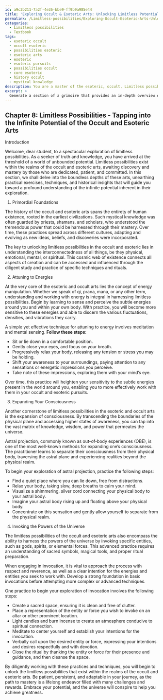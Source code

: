```yaml
---
id: a9c3b211-7a2f-4e36-bbe9-ff9b9a985e44
title: 'Exploring Occult & Esoteric Arts: Unlocking Limitless Potential'
permalink: /Limitless-possibilities/Exploring-Occult-Esoteric-Arts-Unlocking-Limitless-Potential/
categories:
  - Limitless possibilities
  - Textbook
tags:
  - esoteric occult
  - occult esoteric
  - possibilities esoteric
  - esoteric arts
  - esoteric
  - esoteric pursuits
  - possibilities occult
  - core esoteric
  - history occult
  - mystical knowledge
description: You are a master of the esoteric, occult, Limitless possibilities and education, you have written many textbooks on the subject in ways that provide students with rich and deep understanding of the subject. You are being asked to write textbook-like sections on a topic and you do it with full context, explainability, and reliability in accuracy to the true facts of the topic at hand, in a textbook style that a student would easily be able to learn from, in a rich, engaging, and contextual way. Always include relevant context (such as formulas and history), related concepts, and in a way that someone can gain deep insights from.
excerpt: > 
  Generate a section of a grimoire that provides an in-depth overview on the topic of limitless possibilities, including practical exercises, techniques, and historical insights that can guide a student towards a deeper understanding of the vast potential inherent in the exploration of the occult and esoteric arts.
---
```

## Chapter 8: Limitless Possibilities - Tapping into the Infinite Potential of the Occult and Esoteric Arts

Introduction

Welcome, dear student, to a spectacular exploration of limitless possibilities. As a seeker of truth and knowledge, you have arrived at the threshold of a world of unbounded potential. Limitless possibilities exist within the realms of the occult and esoteric arts, awaiting discovery and mastery by those who are dedicated, patient, and committed. In this section, we shall delve into the boundless depths of these arts, unearthing practical exercises, techniques, and historical insights that will guide you toward a profound understanding of the infinite potential inherent in their exploration.

1. Primordial Foundations

The history of the occult and esoteric arts spans the entirety of human existence, rooted in the earliest civilizations. Such mystical knowledge was often guarded by priests, shamans, and scholars, who understood the tremendous power that could be harnessed through their mastery. Over time, these practices spread across different cultures, adapting and evolving as new ideas, beliefs, and discoveries were incorporated.

The key to unlocking limitless possibilities in the occult and esoteric lies in understanding the interconnectedness of all things, be they physical, emotional, mental, or spiritual. This cosmic web of existence connects all aspects of creation and can be accessed and influenced through the diligent study and practice of specific techniques and rituals.

2. Attuning to Energies

At the very core of the esoteric and occult arts lies the concept of energy manipulation. Whether we speak of qi, prana, mana, or any other term, understanding and working with energy is integral in harnessing limitless possibilities. Begin by learning to sense and perceive the subtle energies around you and within your own body. With practice, you will become more sensitive to these energies and able to discern the various fluctuations, densities, and vibrations they carry.

A simple yet effective technique for attuning to energy involves meditation and mental sensing. **Follow these steps**:

- Sit or lie down in a comfortable position.
- Gently close your eyes, and focus on your breath.
- Progressively relax your body, releasing any tension or stress you may be holding.
- Shift your awareness to your surroundings, paying attention to any sensations or energetic impressions you perceive.
- Take note of these impressions, exploring them with your mind’s eye.

Over time, this practice will heighten your sensitivity to the subtle energies present in the world around you, enabling you to more effectively work with them in your occult and esoteric pursuits.

3. Expanding Your Consciousness

Another cornerstone of limitless possibilities in the esoteric and occult arts is the expansion of consciousness. By transcending the boundaries of the physical plane and accessing higher states of awareness, you can tap into the vast matrix of knowledge, wisdom, and power that permeates the universe.

Astral projection, commonly known as out-of-body experiences (OBE), is one of the most well-known methods for expanding one’s consciousness. The practitioner learns to separate their consciousness from their physical body, traversing the astral plane and experiencing realities beyond the physical realm.

To begin your exploration of astral projection, practice the following steps:

- Find a quiet place where you can lie down, free from distractions.
- Relax your body, taking slow, deep breaths to calm your mind.
- Visualize a shimmering, silver cord connecting your physical body to your astral body.
- Imagine your astral body rising up and floating above your physical body.
- Concentrate on this sensation and gently allow yourself to separate from the physical realm.

4. Invoking the Powers of the Universe

The limitless possibilities of the occult and esoteric arts also encompass the ability to harness the powers of the universe by invoking specific entities, such as gods, spirits, or elemental forces. This advanced practice requires an understanding of sacred symbols, magical tools, and proper ritual preparation.

When engaging in invocation, it is vital to approach the process with respect and reverence, as well as a clear intention for the energies and entities you seek to work with. Develop a strong foundation in basic invocations before attempting more complex or advanced techniques.

One practice to begin your exploration of invocation involves the following steps:

- Create a sacred space, ensuring it is clean and free of clutter.
- Place a representation of the entity or force you wish to invoke on an altar or other prominent location.
- Light candles and burn incense to create an atmosphere conducive to spiritual connection.
- Meditate to center yourself and establish your intentions for the invocation.
- Verbally call upon the desired entity or force, expressing your intentions and desires respectfully and with devotion.
- Close the ritual by thanking the entity or force for their presence and guidance, and then cleanse the space.

By diligently working with these practices and techniques, you will begin to unlock the limitless possibilities that exist within the realms of the occult and esoteric arts. Be patient, persistent, and adaptable in your journey, as the path to mastery is a lifelong endeavor filled with many challenges and rewards. Embrace your potential, and the universe will conspire to help you achieve greatness.
